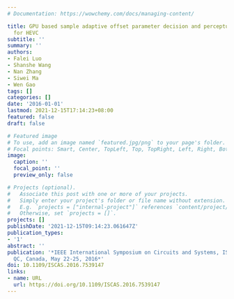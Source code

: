 ```yaml
---
# Documentation: https://wowchemy.com/docs/managing-content/

title: GPU based sample adaptive offset parameter decision and perceptual optimization
  for HEVC
subtitle: ''
summary: ''
authors:
- Falei Luo
- Shanshe Wang
- Nan Zhang
- Siwei Ma
- Wen Gao
tags: []
categories: []
date: '2016-01-01'
lastmod: 2021-12-15T17:14:23+08:00
featured: false
draft: false

# Featured image
# To use, add an image named `featured.jpg/png` to your page's folder.
# Focal points: Smart, Center, TopLeft, Top, TopRight, Left, Right, BottomLeft, Bottom, BottomRight.
image:
  caption: ''
  focal_point: ''
  preview_only: false

# Projects (optional).
#   Associate this post with one or more of your projects.
#   Simply enter your project's folder or file name without extension.
#   E.g. `projects = ["internal-project"]` references `content/project/deep-learning/index.md`.
#   Otherwise, set `projects = []`.
projects: []
publishDate: '2021-12-15T09:14:23.061647Z'
publication_types:
- '1'
abstract: ''
publication: '*IEEE International Symposium on Circuits and Systems, ISCAS 2016, Montréal,
  QC, Canada, May 22-25, 2016*'
doi: 10.1109/ISCAS.2016.7539147
links:
- name: URL
  url: https://doi.org/10.1109/ISCAS.2016.7539147
---
```

